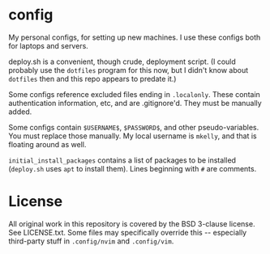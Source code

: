 # config

My personal configs, for setting up new machines. I use these configs both for
laptops and servers.

deploy.sh is a convenient, though crude, deployment script. (I could probably
use the `dotfiles` program for this now, but I didn't know about `dotfiles`
then and this repo appears to predate it.)

Some configs reference excluded files ending in `.localonly`. These contain
authentication information, etc, and are .gitignore'd. They must be manually
added.

Some configs contain `$USERNAME$`, `$PASSWORD$`, and other pseudo-variables. You
must replace those manually. My local username is `mkelly`, and that is
floating around as well.

`initial_install_packages` contains a list of packages to be installed
(`deploy.sh` uses `apt` to install them). Lines beginning with `#` are
comments.

# License

All original work in this repository is covered by the BSD 3-clause license.
See LICENSE.txt. Some files may specifically override this -- especially
third-party stuff in `.config/nvim` and `.config/vim`.
